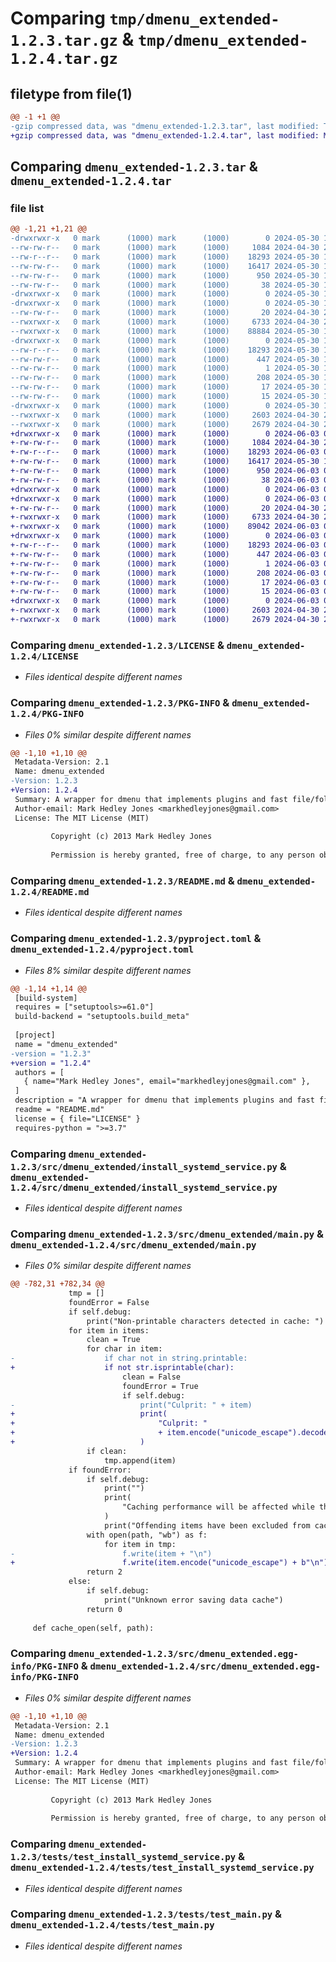 # Comparing `tmp/dmenu_extended-1.2.3.tar.gz` & `tmp/dmenu_extended-1.2.4.tar.gz`

## filetype from file(1)

```diff
@@ -1 +1 @@
-gzip compressed data, was "dmenu_extended-1.2.3.tar", last modified: Thu May 30 12:55:43 2024, max compression
+gzip compressed data, was "dmenu_extended-1.2.4.tar", last modified: Mon Jun  3 04:51:15 2024, max compression
```

## Comparing `dmenu_extended-1.2.3.tar` & `dmenu_extended-1.2.4.tar`

### file list

```diff
@@ -1,21 +1,21 @@
-drwxrwxr-x   0 mark      (1000) mark      (1000)        0 2024-05-30 12:55:43.137175 dmenu_extended-1.2.3/
--rw-rw-r--   0 mark      (1000) mark      (1000)     1084 2024-04-30 21:06:12.000000 dmenu_extended-1.2.3/LICENSE
--rw-r--r--   0 mark      (1000) mark      (1000)    18293 2024-05-30 12:55:43.137175 dmenu_extended-1.2.3/PKG-INFO
--rw-rw-r--   0 mark      (1000) mark      (1000)    16417 2024-05-30 10:50:15.000000 dmenu_extended-1.2.3/README.md
--rw-rw-r--   0 mark      (1000) mark      (1000)      950 2024-05-30 12:55:29.000000 dmenu_extended-1.2.3/pyproject.toml
--rw-rw-r--   0 mark      (1000) mark      (1000)       38 2024-05-30 12:55:43.137175 dmenu_extended-1.2.3/setup.cfg
-drwxrwxr-x   0 mark      (1000) mark      (1000)        0 2024-05-30 12:55:43.136175 dmenu_extended-1.2.3/src/
-drwxrwxr-x   0 mark      (1000) mark      (1000)        0 2024-05-30 12:55:43.136175 dmenu_extended-1.2.3/src/dmenu_extended/
--rw-rw-r--   0 mark      (1000) mark      (1000)       20 2024-04-30 21:06:12.000000 dmenu_extended-1.2.3/src/dmenu_extended/__init__.py
--rwxrwxr-x   0 mark      (1000) mark      (1000)     6733 2024-04-30 21:06:12.000000 dmenu_extended-1.2.3/src/dmenu_extended/install_systemd_service.py
--rwxrwxr-x   0 mark      (1000) mark      (1000)    88884 2024-05-30 12:55:29.000000 dmenu_extended-1.2.3/src/dmenu_extended/main.py
-drwxrwxr-x   0 mark      (1000) mark      (1000)        0 2024-05-30 12:55:43.137175 dmenu_extended-1.2.3/src/dmenu_extended.egg-info/
--rw-r--r--   0 mark      (1000) mark      (1000)    18293 2024-05-30 12:55:43.000000 dmenu_extended-1.2.3/src/dmenu_extended.egg-info/PKG-INFO
--rw-rw-r--   0 mark      (1000) mark      (1000)      447 2024-05-30 12:55:43.000000 dmenu_extended-1.2.3/src/dmenu_extended.egg-info/SOURCES.txt
--rw-rw-r--   0 mark      (1000) mark      (1000)        1 2024-05-30 12:55:43.000000 dmenu_extended-1.2.3/src/dmenu_extended.egg-info/dependency_links.txt
--rw-rw-r--   0 mark      (1000) mark      (1000)      208 2024-05-30 12:55:43.000000 dmenu_extended-1.2.3/src/dmenu_extended.egg-info/entry_points.txt
--rw-rw-r--   0 mark      (1000) mark      (1000)       17 2024-05-30 12:55:43.000000 dmenu_extended-1.2.3/src/dmenu_extended.egg-info/requires.txt
--rw-rw-r--   0 mark      (1000) mark      (1000)       15 2024-05-30 12:55:43.000000 dmenu_extended-1.2.3/src/dmenu_extended.egg-info/top_level.txt
-drwxrwxr-x   0 mark      (1000) mark      (1000)        0 2024-05-30 12:55:43.137175 dmenu_extended-1.2.3/tests/
--rwxrwxr-x   0 mark      (1000) mark      (1000)     2603 2024-04-30 21:06:12.000000 dmenu_extended-1.2.3/tests/test_install_systemd_service.py
--rwxrwxr-x   0 mark      (1000) mark      (1000)     2679 2024-04-30 21:06:12.000000 dmenu_extended-1.2.3/tests/test_main.py
+drwxrwxr-x   0 mark      (1000) mark      (1000)        0 2024-06-03 04:51:15.779499 dmenu_extended-1.2.4/
+-rw-rw-r--   0 mark      (1000) mark      (1000)     1084 2024-04-30 21:06:12.000000 dmenu_extended-1.2.4/LICENSE
+-rw-r--r--   0 mark      (1000) mark      (1000)    18293 2024-06-03 04:51:15.779499 dmenu_extended-1.2.4/PKG-INFO
+-rw-rw-r--   0 mark      (1000) mark      (1000)    16417 2024-05-30 10:50:15.000000 dmenu_extended-1.2.4/README.md
+-rw-rw-r--   0 mark      (1000) mark      (1000)      950 2024-06-03 04:48:44.000000 dmenu_extended-1.2.4/pyproject.toml
+-rw-rw-r--   0 mark      (1000) mark      (1000)       38 2024-06-03 04:51:15.779499 dmenu_extended-1.2.4/setup.cfg
+drwxrwxr-x   0 mark      (1000) mark      (1000)        0 2024-06-03 04:51:15.777499 dmenu_extended-1.2.4/src/
+drwxrwxr-x   0 mark      (1000) mark      (1000)        0 2024-06-03 04:51:15.778499 dmenu_extended-1.2.4/src/dmenu_extended/
+-rw-rw-r--   0 mark      (1000) mark      (1000)       20 2024-04-30 21:06:12.000000 dmenu_extended-1.2.4/src/dmenu_extended/__init__.py
+-rwxrwxr-x   0 mark      (1000) mark      (1000)     6733 2024-04-30 21:06:12.000000 dmenu_extended-1.2.4/src/dmenu_extended/install_systemd_service.py
+-rwxrwxr-x   0 mark      (1000) mark      (1000)    89042 2024-06-03 04:48:44.000000 dmenu_extended-1.2.4/src/dmenu_extended/main.py
+drwxrwxr-x   0 mark      (1000) mark      (1000)        0 2024-06-03 04:51:15.779499 dmenu_extended-1.2.4/src/dmenu_extended.egg-info/
+-rw-r--r--   0 mark      (1000) mark      (1000)    18293 2024-06-03 04:51:15.000000 dmenu_extended-1.2.4/src/dmenu_extended.egg-info/PKG-INFO
+-rw-rw-r--   0 mark      (1000) mark      (1000)      447 2024-06-03 04:51:15.000000 dmenu_extended-1.2.4/src/dmenu_extended.egg-info/SOURCES.txt
+-rw-rw-r--   0 mark      (1000) mark      (1000)        1 2024-06-03 04:51:15.000000 dmenu_extended-1.2.4/src/dmenu_extended.egg-info/dependency_links.txt
+-rw-rw-r--   0 mark      (1000) mark      (1000)      208 2024-06-03 04:51:15.000000 dmenu_extended-1.2.4/src/dmenu_extended.egg-info/entry_points.txt
+-rw-rw-r--   0 mark      (1000) mark      (1000)       17 2024-06-03 04:51:15.000000 dmenu_extended-1.2.4/src/dmenu_extended.egg-info/requires.txt
+-rw-rw-r--   0 mark      (1000) mark      (1000)       15 2024-06-03 04:51:15.000000 dmenu_extended-1.2.4/src/dmenu_extended.egg-info/top_level.txt
+drwxrwxr-x   0 mark      (1000) mark      (1000)        0 2024-06-03 04:51:15.779499 dmenu_extended-1.2.4/tests/
+-rwxrwxr-x   0 mark      (1000) mark      (1000)     2603 2024-04-30 21:06:12.000000 dmenu_extended-1.2.4/tests/test_install_systemd_service.py
+-rwxrwxr-x   0 mark      (1000) mark      (1000)     2679 2024-04-30 21:06:12.000000 dmenu_extended-1.2.4/tests/test_main.py
```

### Comparing `dmenu_extended-1.2.3/LICENSE` & `dmenu_extended-1.2.4/LICENSE`

 * *Files identical despite different names*

### Comparing `dmenu_extended-1.2.3/PKG-INFO` & `dmenu_extended-1.2.4/PKG-INFO`

 * *Files 0% similar despite different names*

```diff
@@ -1,10 +1,10 @@
 Metadata-Version: 2.1
 Name: dmenu_extended
-Version: 1.2.3
+Version: 1.2.4
 Summary: A wrapper for dmenu that implements plugins and fast file/folder searching
 Author-email: Mark Hedley Jones <markhedleyjones@gmail.com>
 License: The MIT License (MIT)
         
         Copyright (c) 2013 Mark Hedley Jones
         
         Permission is hereby granted, free of charge, to any person obtaining a copy of
```

### Comparing `dmenu_extended-1.2.3/README.md` & `dmenu_extended-1.2.4/README.md`

 * *Files identical despite different names*

### Comparing `dmenu_extended-1.2.3/pyproject.toml` & `dmenu_extended-1.2.4/pyproject.toml`

 * *Files 8% similar despite different names*

```diff
@@ -1,14 +1,14 @@
 [build-system]
 requires = ["setuptools>=61.0"]
 build-backend = "setuptools.build_meta"
 
 [project]
 name = "dmenu_extended"
-version = "1.2.3"
+version = "1.2.4"
 authors = [
   { name="Mark Hedley Jones", email="markhedleyjones@gmail.com" },
 ]
 description = "A wrapper for dmenu that implements plugins and fast file/folder searching"
 readme = "README.md"
 license = { file="LICENSE" }
 requires-python = ">=3.7"
```

### Comparing `dmenu_extended-1.2.3/src/dmenu_extended/install_systemd_service.py` & `dmenu_extended-1.2.4/src/dmenu_extended/install_systemd_service.py`

 * *Files identical despite different names*

### Comparing `dmenu_extended-1.2.3/src/dmenu_extended/main.py` & `dmenu_extended-1.2.4/src/dmenu_extended/main.py`

 * *Files 0% similar despite different names*

```diff
@@ -782,31 +782,34 @@
             tmp = []
             foundError = False
             if self.debug:
                 print("Non-printable characters detected in cache: ")
             for item in items:
                 clean = True
                 for char in item:
-                    if char not in string.printable:
+                    if not str.isprintable(char):
                         clean = False
                         foundError = True
                         if self.debug:
-                            print("Culprit: " + item)
+                            print(
+                                "Culprit: "
+                                + item.encode("unicode_escape").decode("utf-8")
+                            )
                 if clean:
                     tmp.append(item)
             if foundError:
                 if self.debug:
                     print("")
                     print(
                         "Caching performance will be affected while these items remain"
                     )
                     print("Offending items have been excluded from cache")
                 with open(path, "wb") as f:
                     for item in tmp:
-                        f.write(item + "\n")
+                        f.write(item.encode("unicode_escape") + b"\n")
                 return 2
             else:
                 if self.debug:
                     print("Unknown error saving data cache")
                 return 0
 
     def cache_open(self, path):
```

### Comparing `dmenu_extended-1.2.3/src/dmenu_extended.egg-info/PKG-INFO` & `dmenu_extended-1.2.4/src/dmenu_extended.egg-info/PKG-INFO`

 * *Files 0% similar despite different names*

```diff
@@ -1,10 +1,10 @@
 Metadata-Version: 2.1
 Name: dmenu_extended
-Version: 1.2.3
+Version: 1.2.4
 Summary: A wrapper for dmenu that implements plugins and fast file/folder searching
 Author-email: Mark Hedley Jones <markhedleyjones@gmail.com>
 License: The MIT License (MIT)
         
         Copyright (c) 2013 Mark Hedley Jones
         
         Permission is hereby granted, free of charge, to any person obtaining a copy of
```

### Comparing `dmenu_extended-1.2.3/tests/test_install_systemd_service.py` & `dmenu_extended-1.2.4/tests/test_install_systemd_service.py`

 * *Files identical despite different names*

### Comparing `dmenu_extended-1.2.3/tests/test_main.py` & `dmenu_extended-1.2.4/tests/test_main.py`

 * *Files identical despite different names*

